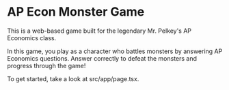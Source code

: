# AP Econ Monster Game

This is a web-based game built for the legendary Mr. Pelkey's AP Economics class.

In this game, you play as a character who battles monsters by answering AP Economics questions. Answer correctly to defeat the monsters and progress through the game!

To get started, take a look at src/app/page.tsx.
